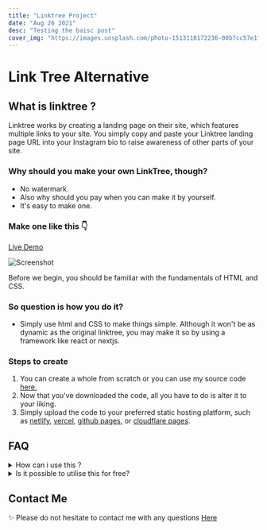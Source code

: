 ```yaml
---
title: "Linktree Project"
date: "Aug 26 2021"
desc: "Testing the baisc post"
cover_img: "https://images.unsplash.com/photo-1513118172236-00b7cc57e1fa?ixid=MnwxMjA3fDB8MHxzZWFyY2h8MzV8fHNvY2lhbCUyMGxpbmt8ZW58MHx8MHx8&ixlib=rb-1.2.1&auto=format&fit=crop&w=500&q=60"
---
```


# Link Tree Alternative

## What is linktree ?

Linktree works by creating a landing page on their site, which features multiple links to your site. You simply copy and paste your Linktree landing page URL into your Instagram bio to raise awareness of other parts of your site.

### Why should you make your own LinkTree, though?

- No watermark.
- Also why should you pay when you can make it by yourself.
- It's easy to make one.

### Make one like this 👇

[Live Demo](https://amrohan.ml)

![Screenshot](https://dev-to-uploads.s3.amazonaws.com/uploads/articles/pdv7l0g6ue4049d16cr5.png)

Before we begin, you should be familiar with the fundamentals of HTML and CSS.

### So question is how you do it?

- Simply use html and CSS to make things simple. Although it won't be as dynamic as the original linktree, you may make it so by using a framework like react or nextjs.

### Steps to create

1. You can create a whole from scratch or you can use my source code [here.](https://github.com/amrohan/LinkTree-Alternative)
2. Now that you've downloaded the code, all you have to do is alter it to your liking.
3. Simply upload the code to your preferred static hosting platform, such as [netlify](https://www.netlify.com/), [vercel](https://vercel.com/), [github pages](https://pages.github.com), or [cloudflare pages](https://pages.cloudflare.com/).

## FAQ

<details>
<summary>How can i use this ?</summary>
Simply fork the repository or download the source code.
</details>
<details>
<summary>Is it possible to utilise this for free?</summary>
As I previously stated, it is completely free and open source for you to modify as you want.
</details>

## Contact Me

✨ Please do not hesitate to contact me with any questions [Here](https://t.me/amrohan)
